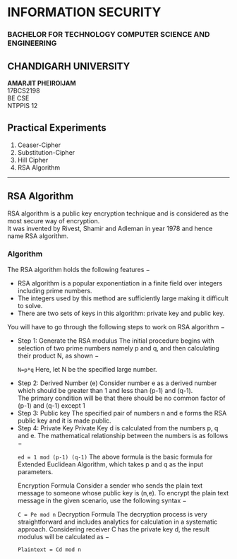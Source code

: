 # INFORMATION SECURITY
### BACHELOR FOR TECHNOLOGY COMPUTER SCIENCE AND ENGINEERING
## CHANDIGARH UNIVERSITY


<b>AMARJIT PHEIROIJAM </b><br />
17BCS2198 <br/>
BE CSE <br />
NTPPIS 12 <br />

## Practical Experiments
1. Ceaser-Cipher
2. Substitution-Cipher
3. Hill Cipher
4. RSA Algorithm
***
## RSA Algorithm
RSA algorithm is a public key encryption technique and is considered as the most secure way of encryption. <br>
It was invented by Rivest, Shamir and Adleman in year 1978 and hence name RSA algorithm.

### Algorithm
The RSA algorithm holds the following features −
* RSA algorithm is a popular exponentiation in a finite field over integers including prime numbers.
* The integers used by this method are sufficiently large making it difficult to solve.
* There are two sets of keys in this algorithm: private key and public key.

You will have to go through the following steps to work on RSA algorithm −

<ul>
<li>
Step 1: Generate the RSA modulus
The initial procedure begins with selection of two prime numbers namely p and q, and then calculating their product N, as shown −

`N=p*q`
Here, let N be the specified large number.
</li>

<li>
Step 2: Derived Number (e)
Consider number e as a derived number which should be greater than 1 and less than (p-1) and (q-1).<br>
The primary condition will be that there should be no common factor of (p-1) and (q-1) except 1
</li>
<li>
Step 3: Public key
The specified pair of numbers n and e forms the RSA public key and it is made public.
</li>
<li>
Step 4: Private Key
Private Key d is calculated from the numbers p, q and e. The mathematical relationship between the numbers is as follows −

`ed = 1 mod (p-1) (q-1)`
The above formula is the basic formula for Extended Euclidean Algorithm, which takes p and q as the input parameters.

Encryption Formula
Consider a sender who sends the plain text message to someone whose public key is (n,e). To encrypt the plain text message in the given scenario, use the following syntax −

`C = Pe mod n`
Decryption Formula
The decryption process is very straightforward and includes analytics for calculation in a systematic approach. Considering receiver C has the private key d, the result modulus will be calculated as −

`Plaintext = Cd mod n`
</li>
</ul>
